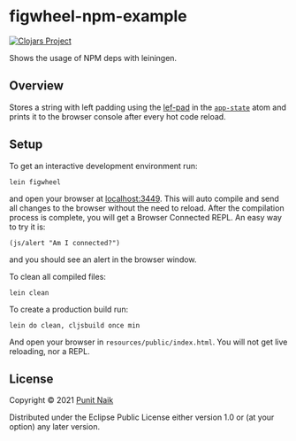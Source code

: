 # figwheel-npm-example

[![Clojars Project](https://img.shields.io/clojars/v/org.clojars.punit-naik/figwheel-npm-example.svg)](https://clojars.org/org.clojars.punit-naik/figwheel-npm-example)

Shows the usage of NPM deps with leiningen.

## Overview

Stores a string with left padding using the [lef-pad](https://www.npmjs.com/package/left-pad/v/1.1.3) in the [`app-state`](https://github.com/punit-naik/figwheel-npm-example/blob/main/src/org/clojars/punit_naik/figwheel_npm_example/core.cljs#L10) atom and prints it to the browser console after every hot code reload.

## Setup

To get an interactive development environment run:


    lein figwheel

and open your browser at [localhost:3449](http://localhost:3449/).
This will auto compile and send all changes to the browser without the
need to reload. After the compilation process is complete, you will
get a Browser Connected REPL. An easy way to try it is:

    (js/alert "Am I connected?")

and you should see an alert in the browser window.

To clean all compiled files:

    lein clean

To create a production build run:

    lein do clean, cljsbuild once min

And open your browser in `resources/public/index.html`. You will not
get live reloading, nor a REPL. 

## License

Copyright © 2021 [Punit Naik](https://github.com/punit-naik)

Distributed under the Eclipse Public License either version 1.0 or (at your option) any later version.
